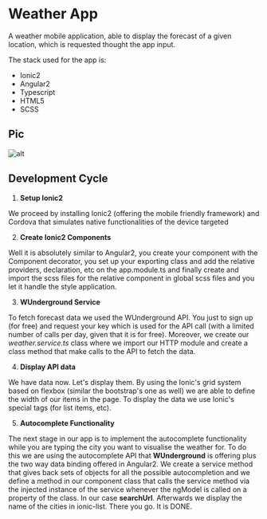 # **Weather App**

A weather mobile application, able to display the forecast of a given location, which is requested thought the app input.

The stack used for the app is:

* Ionic2
* Angular2
* Typescript
* HTML5
* SCSS

## Pic

![alt](https://github.com/itaouil95/Weather-App-Ionic/blob/master/weather-app-pic.png)

## **Development Cycle**

1. **Setup Ionic2**

We proceed by installing Ionic2 (offering the mobile friendly framework) and Cordova that simulates native functionalities of the device targeted

2. **Create Ionic2 Components**

Well it is absolutely similar to Angular2, you create your component with the Component decorator, you set up your exporting class and add the relative providers, declaration, etc on the app.module.ts and finally create and import the scss files for the relative component in global scss files and you let it handle the style application.

3. **WUnderground Service**

To fetch forecast data we used the WUnderground API. You just to sign up (for free) and request your key which is used for the API call (with a limited number of calls per day, given that it is for free). Moreover, we create our *weather.service.ts* class where we import our HTTP module and create a class method that make calls to the API to fetch the data.

4. **Display API data**

We have data now. Let's display them. By using the Ionic's grid system based on flexbox (similar the bootstrap's one as well) we are able to define the width of our items in the page. To display the data we use Ionic's special tags (for list items, etc).

5. **Autocomplete Functionality**

The next stage in our app is to implement the autocomplete functionality while you are typing the city you want to visualise the weather for. To do this we are using the autocomplete API that **WUnderground** is offering plus the two way data binding offered in Angular2. We create a service method that gives back sets of objects for all the possible autocompletion and we define a method in our component class that calls the service method via the injected instance of the service whenever the ngModel is called on a property of the class. In our case **searchUrl**. Afterwards we display the name of the cities in ionic-list. There you go. It is DONE.

